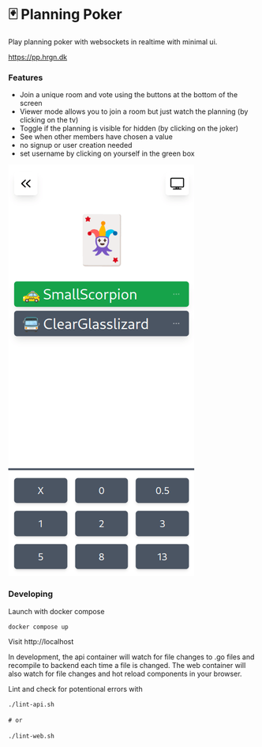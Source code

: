 # 🃏 Planning Poker

Play planning poker with websockets in realtime with minimal ui.

https://pp.hrgn.dk

### Features

- Join a unique room and vote using the buttons at the bottom of the screen
- Viewer mode allows you to join a room but just watch the planning (by clicking on the tv)
- Toggle if the planning is visible for hidden (by clicking on the joker)
- See when other members have chosen a value
- no signup or user creation needed
- set username by clicking on yourself in the green box

![showcase](img/showcase.gif)

### Developing

Launch with docker compose

```shell
docker compose up
```

Visit http://localhost

In development, the api container will watch for file changes to .go files and recompile to backend each time a file is changed.
The web container will also watch for file changes and hot reload components in your browser.

Lint and check for potentional errors with

```shell
./lint-api.sh

# or

./lint-web.sh
```
